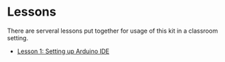 # Lessons

There are serveral lessons put together for usage of this kit in a classroom setting.

* [Lesson 1: Setting up Arduino IDE](lesson1.md)
